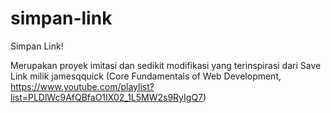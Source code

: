 # simpan-link
Simpan Link!

Merupakan proyek imitasi dan sedikit modifikasi yang terinspirasi dari Save Link milik jamesqquick 
(Core Fundamentals of Web Development, https://www.youtube.com/playlist?list=PLDlWc9AfQBfaO1IX02_1L5MW2s9RyIgQ7)

